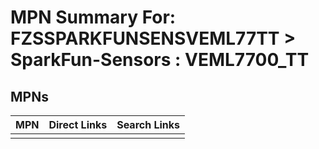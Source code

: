 



# MPN Summary For: FZSSPARKFUNSENSVEML77TT > SparkFun-Sensors : VEML7700_TT

## MPNs
  

|MPN|Direct Links|Search Links|
| :--- | :--- | :--- |
||||
